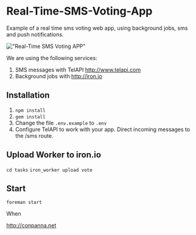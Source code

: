 Real-Time-SMS-Voting-App
========================

Example of a real time sms voting web app, using background jobs, sms and push notifications.

!["Real-Time SMS Voting APP"]("https://fbcdn-sphotos-a-a.akamaihd.net/hphotos-ak-xpf1/v/t1.0-9/10385405_837843609611670_6629057078725331984_n.jpg?oh=604e57cef636f292968563e6d016479b&oe=54D5A86E&__gda__=1423024644_1507046d07bef35957e5a9b189fada44" "Real-Time SMS Voting APP")

We are using the following services:
1. SMS messages with TelAPI http://www.telapi.com
2. Background jobs with http://iron.io

Installation
------------
1. `npm install`
2. `gem install`
3. Change the file `.env.example` to `.env`
4. Configure TelAPI to work with your app. Direct incoming messages to the /sms route.

Upload Worker to iron.io
------------
`cd tasks`
`iron_worker upload vote`

Start 
----------
`foreman start`

When 

http://conpanna.net